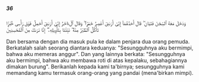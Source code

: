 ##### 36

<span class="ayah">وَدَخَلَ مَعَهُ ٱلسِّجْنَ فَتَيَانِ ۖ قَالَ أَحَدُهُمَآ إِنِّىٓ أَرَىٰنِىٓ أَعْصِرُ خَمْرًۭا ۖ وَقَالَ ٱلْءَاخَرُ إِنِّىٓ أَرَىٰنِىٓ أَحْمِلُ فَوْقَ رَأْسِى خُبْزًۭا تَأْكُلُ ٱلطَّيْرُ مِنْهُ ۖ نَبِّئْنَا بِتَأْوِيلِهِۦٓ ۖ إِنَّا نَرَىٰكَ مِنَ ٱلْمُحْسِنِينَ</span>

<span class="ayah_translation">Dan bersama dengan dia masuk pula ke dalam penjara dua orang pemuda. Berkatalah salah seorang diantara keduanya: "Sesungguhnya aku bermimpi, bahwa aku memeras anggur". Dan yang lainnya berkata: "Sesungguhnya aku bermimpi, bahwa aku membawa roti di atas kepalaku, sebahagiannya dimakan burung". Berikanlah kepada kami ta'birnya; sesungguhnya kami memandang kamu termasuk orang-orang yang pandai (mena'birkan mimpi).</span>
